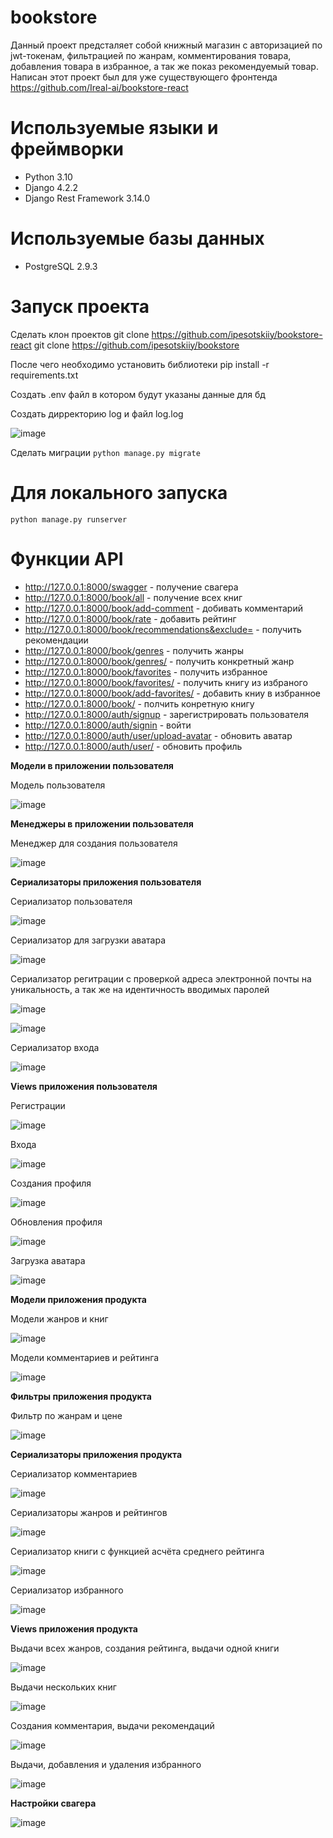 # bookstore
Данный проект предсталяет собой книжный магазин с авторизацией по jwt-токенам, фильтрацией по жанрам, комментирования товара, добавления товара в избранное, а так же показ рекомендуемый товар.
Написан этот проект был для уже существующего фронтенда https://github.com/Ireal-ai/bookstore-react

 # Используемые языки и фреймворки 
 - Python 3.10
 - Django 4.2.2
 - Django Rest Framework 3.14.0

# Используемые базы данных
- PostgreSQL 2.9.3

# Запуск проекта
Сделать клон проектов
git clone https://github.com/ipesotskiiy/bookstore-react
git clone https://github.com/ipesotskiiy/bookstore

После чего необходимо установить библиотеки pip install -r requirements.txt

Создать .env файл в котором будут указаны данные для бд

Создать дирректорию log и файл log.log

![image](https://github.com/ipesotskiiy/bookstore/assets/82309024/3cb41eaa-33be-4980-a9bb-e294cb2cfc2d)

Сделать миграции ```python manage.py migrate```

# Для локального запуска
```
python manage.py runserver
```

# Функции API
- http://127.0.0.1:8000/swagger - получение свагера
- http://127.0.0.1:8000/book/all - получение всех книг
- http://127.0.0.1:8000/book/add-comment - добивать комментарий
- http://127.0.0.1:8000/book/rate - добавить рейтинг
- http://127.0.0.1:8000/book/recommendations&exclude=<id> - получить рекомендации
- http://127.0.0.1:8000/book/genres - получить жанры
- http://127.0.0.1:8000/book/genres/<id> - получить конкретный жанр
- http://127.0.0.1:8000/book/favorites - получить избранное
- http://127.0.0.1:8000/book/favorites/<id> - получить книгу из избраного
- http://127.0.0.1:8000/book/add-favorites/<id> - добавить книу в избранное
- http://127.0.0.1:8000/book/<id> - полчить конретную книгу
- http://127.0.0.1:8000/auth/signup - зарегистрировать пользователя
- http://127.0.0.1:8000/auth/signin - войти 
- http://127.0.0.1:8000/auth/user/upload-avatar - обновить аватар
- http://127.0.0.1:8000/auth/user/<pk> - обновить профиль

**Модели в приложении пользователя**

Модель пользователя

![image](https://github.com/Ireal-ai/bookstore/assets/82309024/563f1454-2abf-44f6-9668-0cd8f4660a35)

**Менеджеры в приложении пользователя**

Менеджер для создания пользователя

![image](https://github.com/Ireal-ai/bookstore/assets/82309024/b8dd4d46-33ab-4602-9e8e-18b12d572ff8)

**Сериализаторы приложения пользователя**

Сериализатор пользователя

![image](https://github.com/Ireal-ai/bookstore/assets/82309024/86574d1c-89e8-4022-ade1-694b917a1301)

Сериализатор для загрузки аватара

![image](https://github.com/Ireal-ai/bookstore/assets/82309024/8f6a7413-635a-4204-a018-a518a468f8c9)

Сериализатор регитрации с проверкой адреса электронной почты на уникальность, а так же на идентичность вводимых паролей

![image](https://github.com/Ireal-ai/bookstore/assets/82309024/f24c978e-6d66-4eda-aa58-c315db20e4c3)

![image](https://github.com/Ireal-ai/bookstore/assets/82309024/38335f2c-b6cc-4310-8a0e-af80078a0079)

Сериализатор входа

![image](https://github.com/Ireal-ai/bookstore/assets/82309024/a1894c4a-15d2-410c-b008-1c250c54c31e)

**Views приложения пользователя**

Регистрации

![image](https://github.com/Ireal-ai/bookstore/assets/82309024/3a264bf2-da66-4879-87f6-85724d527c39)

Входа

![image](https://github.com/Ireal-ai/bookstore/assets/82309024/aebbe949-a7db-4af9-8f17-959076ee8f2e)

Создания профиля

![image](https://github.com/Ireal-ai/bookstore/assets/82309024/de9f480b-4a0b-47e2-b75c-223f2576f5bc)

Обновления профиля

![image](https://github.com/Ireal-ai/bookstore/assets/82309024/06be277f-9600-46f1-b396-ec9706aec9b0)

Загрузка аватара

![image](https://github.com/Ireal-ai/bookstore/assets/82309024/286b0b50-92ac-411c-a5ed-7dae38314e55)

**Модели приложения продукта**

Модели жанров и книг

![image](https://github.com/Ireal-ai/bookstore/assets/82309024/54ec672a-725a-4a24-8b16-982f02331bc6)

Модели комментариев и рейтинга

![image](https://github.com/Ireal-ai/bookstore/assets/82309024/5cebe051-481b-4495-9569-50979db7395e)

**Фильтры приложения продукта**

Фильтр по жанрам и цене

![image](https://github.com/Ireal-ai/bookstore/assets/82309024/2ada1365-7cce-4bd2-aeed-c10518010d44)

**Сериализаторы приложения продукта**

Сериализатор комментариев

![image](https://github.com/Ireal-ai/bookstore/assets/82309024/3e9bf353-48ae-4514-8859-71df78eab642)

Сериализаторы жанров и рейтингов

![image](https://github.com/Ireal-ai/bookstore/assets/82309024/b749e83f-49c8-4e31-bfa7-97c47ac2d676)

Сериализатор книги с функцией асчёта среднего рейтинга

![image](https://github.com/Ireal-ai/bookstore/assets/82309024/d4bcbcb9-e146-4a72-81fb-702632dce273)

Сериализатор избранного

![image](https://github.com/Ireal-ai/bookstore/assets/82309024/46817580-c6f9-45e8-9e67-f4ac13b50ef6)

**Views приложения продукта**

Выдачи всех жанров, создания рейтинга, выдачи одной книги

![image](https://github.com/Ireal-ai/bookstore/assets/82309024/6ebdcee4-9419-408c-a7e8-ab92e4f6b9ec)

Выдачи нескольких книг

![image](https://github.com/Ireal-ai/bookstore/assets/82309024/5e673c56-bd08-4e98-9ff9-ef15a6289b5c)

Создания комментария, выдачи рекомендаций

![image](https://github.com/Ireal-ai/bookstore/assets/82309024/07a8dccb-7912-417c-8aa9-211ed145f356)

Выдачи, добавления и удаления избранного

![image](https://github.com/Ireal-ai/bookstore/assets/82309024/3c85bb47-ce21-4dab-ae6c-76923e4373f9)

**Настройки свагера**

![image](https://github.com/Ireal-ai/bookstore/assets/82309024/be1e01bc-f9e2-47ad-86c8-e9031c460c87)


